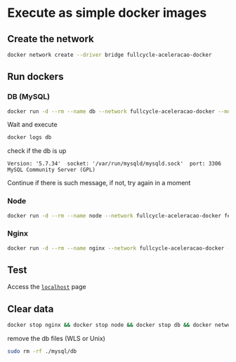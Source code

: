# Execute as simple docker images

## Create the network

```bash
docker network create --driver bridge fullcycle-aceleracao-docker
```

## Run dockers

### DB (MySQL)

```bash
docker run -d --rm --name db --network fullcycle-aceleracao-docker --mount type=bind,source="$(pwd)"/mysql/db,target=/var/lib/mysql fernandogot/mysql:fullcycle-aceleracao-docker
```

Wait and execute

```bash
docker logs db
```

check if the db is up

```
Version: '5.7.34'  socket: '/var/run/mysqld/mysqld.sock'  port: 3306  MySQL Community Server (GPL)
```

Continue if there is such message, if not, try again in a moment

### Node

```bash
docker run -d --rm --name node --network fullcycle-aceleracao-docker fernandogot/node:fullcycle-aceleracao-docker
```

### Nginx

```bash
docker run -d --rm --name nginx --network fullcycle-aceleracao-docker -p 80:80 fernandogot/nginx:fullcycle-aceleracao-docker
```

## Test

Access the [`localhost`](http://localhost/) page

## Clear data

```bash
docker stop nginx && docker stop node && docker stop db && docker network rm fullcycle-aceleracao-docker
```

remove the db files (WLS or Unix)

```bash
sudo rm -rf ./mysql/db
```
